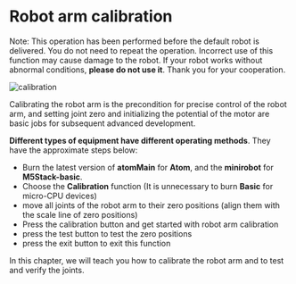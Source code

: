# Robot arm calibration

Note: This operation has been performed before the default robot is delivered. You do not need to repeat the operation. Incorrect use of this function may cause damage to the robot. If your robot works without abnormal conditions, **please do not use it**. Thank you for your cooperation.

![calibration](../../../resourse/4-BasicApplication/4.2/4.2.2/4.2.2-calibration.png)

Calibrating the robot arm is the precondition for precise control of the robot arm, and setting joint zero and initializing the potential of the motor are basic jobs for subsequent advanced development.

**Different types of equipment have different operating methods**. They have the approximate steps below: 
- Burn the latest version of **atomMain** for **Atom**, and the **minirobot** for **M5Stack-basic**. 
- Choose the **Calibration** function (It is unnecessary to burn **Basic** for micro-CPU devices)
- move all joints of the robot arm to their zero positions (align them with the scale line of zero positions)
- Press the calibration button and get started with robot arm calibration
- press the test button to test the zero positions
- press the exit button to exit this function

In this chapter, we will teach you how to calibrate the robot arm and to test and verify the joints.
